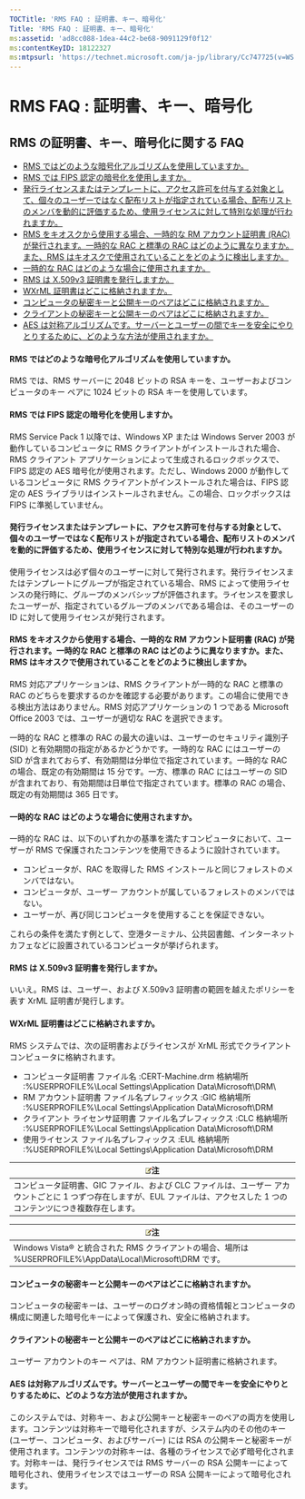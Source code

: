 ```yaml
---
TOCTitle: 'RMS FAQ : 証明書、キー、暗号化'
Title: 'RMS FAQ : 証明書、キー、暗号化'
ms:assetid: 'ad8cc088-1dea-44c2-be68-9091129f0f12'
ms:contentKeyID: 18122327
ms:mtpsurl: 'https://technet.microsoft.com/ja-jp/library/Cc747725(v=WS.10)'
---
```


RMS FAQ : 証明書、キー、暗号化
==============================

RMS の証明書、キー、暗号化に関する FAQ
--------------------------------------

-   [RMS ではどのような暗号化アルゴリズムを使用していますか。](#bkmk_10)
-   [RMS では FIPS 認定の暗号化を使用しますか。](#bkmk_11)
-   [発行ライセンスまたはテンプレートに、アクセス許可を付与する対象として、個々のユーザーではなく配布リストが指定されている場合、配布リストのメンバを動的に評価するため、使用ライセンスに対して特別な処理が行われますか。](#bkmk_12)
-   [RMS をキオスクから使用する場合、一時的な RM アカウント証明書 (RAC) が発行されます。一時的な RAC と標準の RAC はどのように異なりますか。また、RMS はキオスクで使用されていることをどのように検出しますか。](#bkmk_13)
-   [一時的な RAC はどのような場合に使用されますか。](#bkmk_14)
-   [RMS は X.509v3 証明書を発行しますか。](#bkmk_15)
-   [WXrML 証明書はどこに格納されますか。](#bkmk_16)
-   [コンピュータの秘密キーと公開キーのペアはどこに格納されますか。](#bkmk_17)
-   [クライアントの秘密キーと公開キーのペアはどこに格納されますか。](#bkmk_18)
-   [AES は対称アルゴリズムです。サーバーとユーザーの間でキーを安全にやりとりするために、どのような方法が使用されますか。](#bkmk_19)

<span id="BKMK_10"></span>
#### RMS ではどのような暗号化アルゴリズムを使用していますか。

RMS では、RMS サーバーに 2048 ビットの RSA キーを、ユーザーおよびコンピュータのキー ペアに 1024 ビットの RSA キーを使用しています。

<span id="BKMK_11"></span>
#### RMS では FIPS 認定の暗号化を使用しますか。

RMS Service Pack 1 以降では、Windows XP または Windows Server 2003 が動作しているコンピュータに RMS クライアントがインストールされた場合、RMS クライアント アプリケーションによって生成されるロックボックスで、FIPS 認定の AES 暗号化が使用されます。ただし、Windows 2000 が動作しているコンピュータに RMS クライアントがインストールされた場合は、FIPS 認定の AES ライブラリはインストールされません。この場合、ロックボックスは FIPS に準拠していません。

<span id="BKMK_12"></span>
#### 発行ライセンスまたはテンプレートに、アクセス許可を付与する対象として、個々のユーザーではなく配布リストが指定されている場合、配布リストのメンバを動的に評価するため、使用ライセンスに対して特別な処理が行われますか。

使用ライセンスは必ず個々のユーザーに対して発行されます。発行ライセンスまたはテンプレートにグループが指定されている場合、RMS によって使用ライセンスの発行時に、グループのメンバシップが評価されます。ライセンスを要求したユーザーが、指定されているグループのメンバである場合は、そのユーザーの ID に対して使用ライセンスが発行されます。

<span id="BKMK_13"></span>
#### RMS をキオスクから使用する場合、一時的な RM アカウント証明書 (RAC) が発行されます。一時的な RAC と標準の RAC はどのように異なりますか。また、RMS はキオスクで使用されていることをどのように検出しますか。

RMS 対応アプリケーションは、RMS クライアントが一時的な RAC と標準の RAC のどちらを要求するのかを確認する必要があります。この場合に使用できる検出方法はありません。RMS 対応アプリケーションの 1 つである Microsoft Office 2003 では、ユーザーが適切な RAC を選択できます。

一時的な RAC と標準の RAC の最大の違いは、ユーザーのセキュリティ識別子 (SID) と有効期間の指定があるかどうかです。一時的な RAC にはユーザーの SID が含まれておらず、有効期間は分単位で指定されています。一時的な RAC の場合、既定の有効期間は 15 分です。一方、標準の RAC にはユーザーの SID が含まれており、有効期間は日単位で指定されています。標準の RAC の場合、既定の有効期間は 365 日です。

<span id="BKMK_14"></span>
#### 一時的な RAC はどのような場合に使用されますか。

一時的な RAC は、以下のいずれかの基準を満たすコンピュータにおいて、ユーザーが RMS で保護されたコンテンツを使用できるように設計されています。

-   コンピュータが、RAC を取得した RMS インストールと同じフォレストのメンバではない。
-   コンピュータが、ユーザー アカウントが属しているフォレストのメンバではない。
-   ユーザーが、再び同じコンピュータを使用することを保証できない。

これらの条件を満たす例として、空港ターミナル、公共図書館、インターネット カフェなどに設置されているコンピュータが挙げられます。

<span id="BKMK_15"></span>
#### RMS は X.509v3 証明書を発行しますか。

いいえ。RMS は、ユーザー、および X.509v3 証明書の範囲を越えたポリシーを表す XrML 証明書が発行します。

<span id="BKMK_16"></span>
#### WXrML 証明書はどこに格納されますか。

RMS システムでは、次の証明書およびライセンスが XrML 形式でクライアント コンピュータに格納されます。

-   コンピュータ証明書
    ファイル名 :CERT-Machine.drm
    格納場所 :%USERPROFILE%\\Local Settings\\Application Data\\Microsoft\\DRM\\
-   RM アカウント証明書
    ファイル名プレフィックス :GIC
    格納場所 :%USERPROFILE%\\Local Settings\\Application Data\\Microsoft\\DRM
-   クライアント ライセンサ証明書
    ファイル名プレフィックス :CLC
    格納場所 :%USERPROFILE%\\Local Settings\\Application Data\\Microsoft\\DRM
-   使用ライセンス
    ファイル名プレフィックス :EUL
    格納場所 :%USERPROFILE%\\Local Settings\\Application Data\\Microsoft\\DRM

| ![](images/Cc747725.note(WS.10).gif)注                                                                                                          |
|------------------------------------------------------------------------------------------------------------------------------------------------------------------------------|
| コンピュータ証明書、GIC ファイル、および CLC ファイルは、ユーザー アカウントごとに 1 つずつ存在しますが、EUL ファイルは、アクセスした 1 つのコンテンツにつき複数存在します。 |

| ![](images/Cc747725.note(WS.10).gif)注                                             |
|-----------------------------------------------------------------------------------------------------------------|
| Windows Vista® と統合された RMS クライアントの場合、場所は %USERPROFILE%\\AppData\\Local\\Microsoft\\DRM です。 |

<span id="BKMK_17"></span>
#### コンピュータの秘密キーと公開キーのペアはどこに格納されますか。

コンピュータの秘密キーは、ユーザーのログオン時の資格情報とコンピュータの構成に関連した暗号化キーによって保護され、安全に格納されます。

<span id="BKMK_18"></span>
#### クライアントの秘密キーと公開キーのペアはどこに格納されますか。

ユーザー アカウントのキー ペアは、RM アカウント証明書に格納されます。

<span id="BKMK_19"></span>
#### AES は対称アルゴリズムです。サーバーとユーザーの間でキーを安全にやりとりするために、どのような方法が使用されますか。

このシステムでは、対称キー、および公開キーと秘密キーのペアの両方を使用します。コンテンツは対称キーで暗号化されますが、システム内のその他のキー (ユーザー、コンピュータ、およびサーバー) には RSA の公開キーと秘密キーが使用されます。コンテンツの対称キーは、各種のライセンスで必ず暗号化されます。対称キーは、発行ライセンスでは RMS サーバーの RSA 公開キーによって暗号化され、使用ライセンスではユーザーの RSA 公開キーによって暗号化されます。
